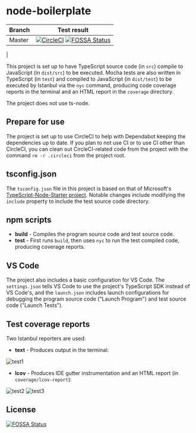 # node-boilerplate

| Branch | Test result |
|--------|-------------|
| Master | [![CircleCI](https://circleci.com/gh/welkie/node-boilerplate/tree/master.svg?style=svg)](https://circleci.com/gh/welkie/node-boilerplate/tree/master) [![FOSSA Status](https://app.fossa.io/api/projects/git%2Bgithub.com%2Fwelkie%2Fnode-boilerplate.svg?type=shield)](https://app.fossa.io/projects/git%2Bgithub.com%2Fwelkie%2Fnode-boilerplate?ref=badge_shield)
|



This project is set up to have TypeScript source code (in `src`) compile to JavaScript (in `dist/src`) to be executed. Mocha tests are also written in TypeScript (in `test`) and compiled to JavaScript (in `dist/test`) to be executed by Istanbul via the `nyc` command, producing code coverage reports in the terminal and an HTML report in the `coverage` directory.

The project does not use ts-node.

## Prepare for use

The project is set up to use CircleCI to help with Dependabot keeping the dependencies up to date. If you plan to not use CI or to use CI other than CircleCI, you can clean out CircleCI-related code from the project with the command `rm -r .circleci` from the project root.

## tsconfig.json

The `tsconfig.json` file in this project is based on that of Microsoft's [TypeScript-Node-Starter project](https://github.com/Microsoft/TypeScript-Node-Starter). Notable changes include modifying the `include` property to include the test source code directory.

## npm scripts

- **build** - Compiles the program source code and test source code.
- **test** - First runs `build`, then uses `nyc` to run the test compiled code, producing coverage reports.

## VS Code

The project also includes a basic configuration for VS Code. The `settings.json` tells VS Code to use the project's TypeScript SDK instead of VS Code's, and the `launch.json` includes launch configurations for debugging the program source code ("Launch Program") and test source code ("Launch Tests").

## Test coverage reports

Two Istanbul reporters are used:

- **text** - Produces output in the terminal:

![test1](https://i.imgur.com/OFZrUae.png)

- **lcov** - Produces IDE gutter instrumentation and an HTML report (in `coverage/lcov-report`):

![test2](https://i.imgur.com/0DIGZ2k.png)
![test3](https://i.imgur.com/WrS1If0.png)


## License
[![FOSSA Status](https://app.fossa.io/api/projects/git%2Bgithub.com%2Fwelkie%2Fnode-boilerplate.svg?type=large)](https://app.fossa.io/projects/git%2Bgithub.com%2Fwelkie%2Fnode-boilerplate?ref=badge_large)